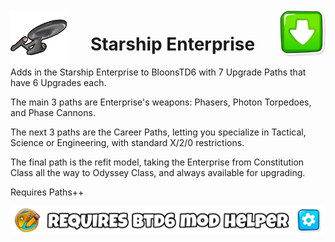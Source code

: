 <a href="https://github.com/doombubbles/starship-enterprise/releases/latest/download/StarshipEnterprise.dll">
    <img align="left" alt="Icon" height="90" src="StarshipEnterprise-Icon.png">
    <img align="right" alt="Download" height="75" src="https://raw.githubusercontent.com/gurrenm3/BTD-Mod-Helper/master/BloonsTD6%20Mod%20Helper/Resources/DownloadBtn.png">
</a>

<h1 align="center">Starship Enterprise</h1>

Adds in the Starship Enterprise to BloonsTD6 with 7 Upgrade Paths that have 6 Upgrades each.

The main 3 paths are Enterprise's weapons: Phasers, Photon Torpedoes, and Phase Cannons.

The next 3 paths are the Career Paths, letting you specialize in Tactical, Science or Engineering, with standard X/2/0 restrictions.

The final path is the refit model, taking the Enterprise from Constitution Class all the way to Odyssey Class, and always available for upgrading.

Requires Paths++

[![Requires BTD6 Mod Helper](https://raw.githubusercontent.com/gurrenm3/BTD-Mod-Helper/master/banner.png)](https://github.com/gurrenm3/BTD-Mod-Helper#readme)
